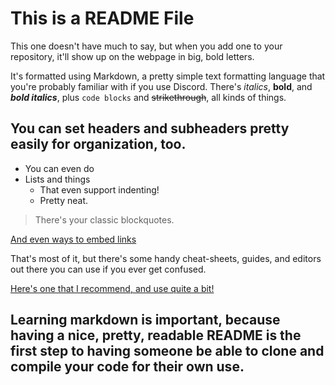 # This is a README File

This one doesn't have much to say, but when you add one to your repository, it'll show up on the webpage in big, bold letters.

It's formatted using Markdown, a pretty simple text formatting language that you're probably familiar with if you use Discord. There's *italics*, **bold**, and ***bold italics***, plus `code blocks` and ~~strikethrough~~,  all kinds of things.

## You can set headers and subheaders pretty easily for organization, too.

* You can even do
* Lists and things
	* That even support indenting!
	* Pretty neat.

> There's your classic blockquotes.

[And even ways to embed links](https://www.youtube.com/watch?v=NjZDwJGN82s)

That's most of it, but there's some handy cheat-sheets, guides, and editors out there you can use if you ever get confused.

[Here's one that I recommend, and use quite a bit!](https://github.com/adam-p/markdown-here/wiki/Markdown-Cheatsheet)

## Learning markdown is important, because having a nice, pretty, readable README is the first step to having someone be able to clone and compile your code for their own use.